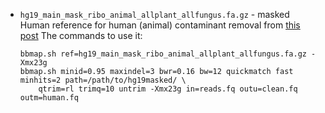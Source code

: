 - `hg19_main_mask_ribo_animal_allplant_allfungus.fa.gz` - masked Human reference 
  for human (animal) contaminant removal from [this post](http://seqanswers.com/forums/showthread.php?t=42552)
  The commands to use it:
  ```
  bbmap.sh ref=hg19_main_mask_ribo_animal_allplant_allfungus.fa.gz -Xmx23g
  bbmap.sh minid=0.95 maxindel=3 bwr=0.16 bw=12 quickmatch fast minhits=2 path=/path/to/hg19masked/ \
      qtrim=rl trimq=10 untrim -Xmx23g in=reads.fq outu=clean.fq outm=human.fq
  ```
